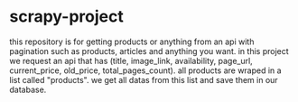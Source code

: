 # scrapy-project

this repository is for getting products or anything from an api with pagination such as products, articles and anything you want.
in this project we request an api that has (title, image_link, availability, page_url, current_price, old_price, total_pages_count).
all products are wraped in a list called "products". we get all datas from this list and save them in our database.
